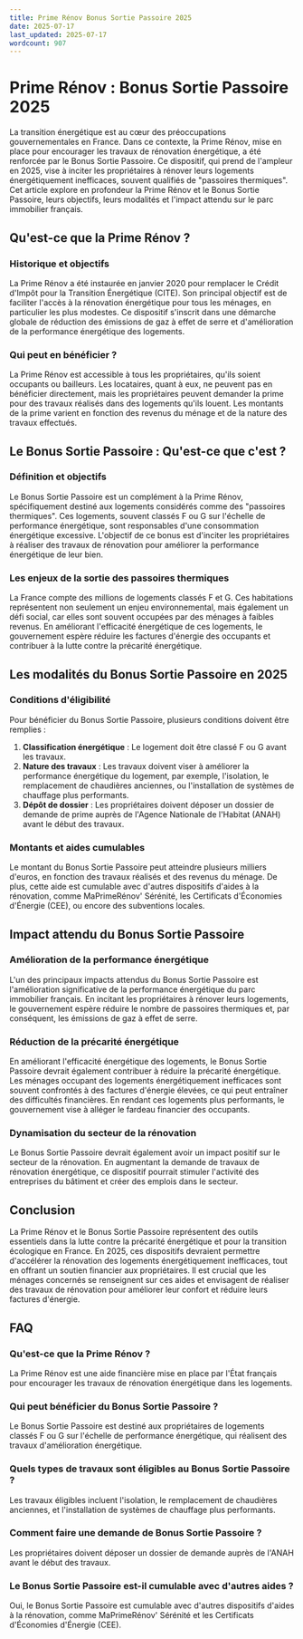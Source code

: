 ```yaml
---
title: Prime Rénov Bonus Sortie Passoire 2025
date: 2025-07-17
last_updated: 2025-07-17
wordcount: 907
---
```


# Prime Rénov : Bonus Sortie Passoire 2025

La transition énergétique est au cœur des préoccupations gouvernementales en France. Dans ce contexte, la Prime Rénov, mise en place pour encourager les travaux de rénovation énergétique, a été renforcée par le Bonus Sortie Passoire. Ce dispositif, qui prend de l'ampleur en 2025, vise à inciter les propriétaires à rénover leurs logements énergétiquement inefficaces, souvent qualifiés de "passoires thermiques". Cet article explore en profondeur la Prime Rénov et le Bonus Sortie Passoire, leurs objectifs, leurs modalités et l'impact attendu sur le parc immobilier français.

## Qu'est-ce que la Prime Rénov ?

### Historique et objectifs

La Prime Rénov a été instaurée en janvier 2020 pour remplacer le Crédit d'Impôt pour la Transition Énergétique (CITE). Son principal objectif est de faciliter l'accès à la rénovation énergétique pour tous les ménages, en particulier les plus modestes. Ce dispositif s'inscrit dans une démarche globale de réduction des émissions de gaz à effet de serre et d'amélioration de la performance énergétique des logements.

### Qui peut en bénéficier ?

La Prime Rénov est accessible à tous les propriétaires, qu'ils soient occupants ou bailleurs. Les locataires, quant à eux, ne peuvent pas en bénéficier directement, mais les propriétaires peuvent demander la prime pour des travaux réalisés dans des logements qu'ils louent. Les montants de la prime varient en fonction des revenus du ménage et de la nature des travaux effectués.

## Le Bonus Sortie Passoire : Qu'est-ce que c'est ?

### Définition et objectifs

Le Bonus Sortie Passoire est un complément à la Prime Rénov, spécifiquement destiné aux logements considérés comme des "passoires thermiques". Ces logements, souvent classés F ou G sur l'échelle de performance énergétique, sont responsables d'une consommation énergétique excessive. L'objectif de ce bonus est d'inciter les propriétaires à réaliser des travaux de rénovation pour améliorer la performance énergétique de leur bien.

### Les enjeux de la sortie des passoires thermiques

La France compte des millions de logements classés F et G. Ces habitations représentent non seulement un enjeu environnemental, mais également un défi social, car elles sont souvent occupées par des ménages à faibles revenus. En améliorant l'efficacité énergétique de ces logements, le gouvernement espère réduire les factures d'énergie des occupants et contribuer à la lutte contre la précarité énergétique.

## Les modalités du Bonus Sortie Passoire en 2025

### Conditions d'éligibilité

Pour bénéficier du Bonus Sortie Passoire, plusieurs conditions doivent être remplies :

1. **Classification énergétique** : Le logement doit être classé F ou G avant les travaux.
2. **Nature des travaux** : Les travaux doivent viser à améliorer la performance énergétique du logement, par exemple, l'isolation, le remplacement de chaudières anciennes, ou l'installation de systèmes de chauffage plus performants.
3. **Dépôt de dossier** : Les propriétaires doivent déposer un dossier de demande de prime auprès de l'Agence Nationale de l'Habitat (ANAH) avant le début des travaux.

### Montants et aides cumulables

Le montant du Bonus Sortie Passoire peut atteindre plusieurs milliers d'euros, en fonction des travaux réalisés et des revenus du ménage. De plus, cette aide est cumulable avec d'autres dispositifs d'aides à la rénovation, comme MaPrimeRénov' Sérénité, les Certificats d'Économies d'Énergie (CEE), ou encore des subventions locales.

## Impact attendu du Bonus Sortie Passoire

### Amélioration de la performance énergétique

L'un des principaux impacts attendus du Bonus Sortie Passoire est l'amélioration significative de la performance énergétique du parc immobilier français. En incitant les propriétaires à rénover leurs logements, le gouvernement espère réduire le nombre de passoires thermiques et, par conséquent, les émissions de gaz à effet de serre.

### Réduction de la précarité énergétique

En améliorant l'efficacité énergétique des logements, le Bonus Sortie Passoire devrait également contribuer à réduire la précarité énergétique. Les ménages occupant des logements énergétiquement inefficaces sont souvent confrontés à des factures d'énergie élevées, ce qui peut entraîner des difficultés financières. En rendant ces logements plus performants, le gouvernement vise à alléger le fardeau financier des occupants.

### Dynamisation du secteur de la rénovation

Le Bonus Sortie Passoire devrait également avoir un impact positif sur le secteur de la rénovation. En augmentant la demande de travaux de rénovation énergétique, ce dispositif pourrait stimuler l'activité des entreprises du bâtiment et créer des emplois dans le secteur.

## Conclusion

La Prime Rénov et le Bonus Sortie Passoire représentent des outils essentiels dans la lutte contre la précarité énergétique et pour la transition écologique en France. En 2025, ces dispositifs devraient permettre d'accélérer la rénovation des logements énergétiquement inefficaces, tout en offrant un soutien financier aux propriétaires. Il est crucial que les ménages concernés se renseignent sur ces aides et envisagent de réaliser des travaux de rénovation pour améliorer leur confort et réduire leurs factures d'énergie.

## FAQ

### Qu'est-ce que la Prime Rénov ?

La Prime Rénov est une aide financière mise en place par l'État français pour encourager les travaux de rénovation énergétique dans les logements.

### Qui peut bénéficier du Bonus Sortie Passoire ?

Le Bonus Sortie Passoire est destiné aux propriétaires de logements classés F ou G sur l'échelle de performance énergétique, qui réalisent des travaux d'amélioration énergétique.

### Quels types de travaux sont éligibles au Bonus Sortie Passoire ?

Les travaux éligibles incluent l'isolation, le remplacement de chaudières anciennes, et l'installation de systèmes de chauffage plus performants.

### Comment faire une demande de Bonus Sortie Passoire ?

Les propriétaires doivent déposer un dossier de demande auprès de l'ANAH avant le début des travaux.

### Le Bonus Sortie Passoire est-il cumulable avec d'autres aides ?

Oui, le Bonus Sortie Passoire est cumulable avec d'autres dispositifs d'aides à la rénovation, comme MaPrimeRénov' Sérénité et les Certificats d'Économies d'Énergie (CEE).